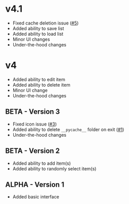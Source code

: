 # v4.1

- Fixed cache deletion issue ([#5](https://github.com/ygz213/Selector/issues/5))
- Added ability to save list
- Added ability to load list
- Minor UI changes
- Under-the-hood changes

# v4

- Added ability to edit item
- Added ability to delete item
- Minor UI change
- Under-the-hood changes

## BETA - Version 3

- Fixed icon issue ([#3](https://github.com/ygz213/Selector/issues/3))
- Added ability to delete `__pycache__` folder on exit ([#1](https://github.com/ygz213/Selector/issues/1))
- Under-the-hood changes

## BETA - Version 2

- Added ability to add item(s)
- Added ability to randomly select item(s)

## ALPHA - Version 1

- Added basic interface